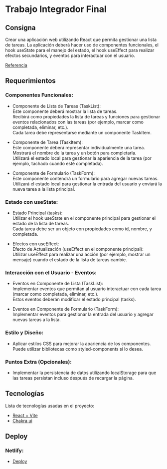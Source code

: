 # Trabajo Integrador Final
## Consigna

Crear una aplicación web utilizando React que permita gestionar una lista de tareas. La
aplicación deberá hacer uso de componentes funcionales, el hook useState para el manejo del
estado, el hook useEffect para realizar efectos secundarios, y eventos para interactuar con el
usuario.

[Referencia](https://dribbble.com/shots/3271230-ToDo-List)

## Requerimientos

### Componentes Funcionales:

* Componente de Lista de Tareas (TaskList):<br>
Este componente deberá mostrar la lista de tareas.<br>
Recibirá como propiedades la lista de tareas y funciones para gestionar eventos
relacionados con las tareas (por ejemplo, marcar como completada, eliminar, etc.).<br>
Cada tarea debe representarse mediante un componente TaskItem.

* Componente de Tarea (TaskItem):<br>
Este componente deberá representar individualmente una tarea.<br>
Mostrará el nombre de la tarea y un botón para completarla.<br>
Utilizará el estado local para gestionar la apariencia de la tarea (por ejemplo, tachado
cuando esté completada).

* Componente de Formulario (TaskForm):<br>
Este componente contendrá un formulario para agregar nuevas tareas.<br>
Utilizará el estado local para gestionar la entrada del usuario y enviará la nueva tarea a
la lista principal.


### Estado con useState:

* Estado Principal (tasks):<br>
Utilizar el hook useState en el componente principal para gestionar el estado de la lista
de tareas.<br>
Cada tarea debe ser un objeto con propiedades como id, nombre, y completada.

* Efectos con useEffect:<br>
Efecto de Actualización (useEffect en el componente principal):<br>
Utilizar useEffect para realizar una acción (por ejemplo, mostrar un mensaje) cuando el
estado de la lista de tareas cambie.


### Interacción con el Usuario - Eventos:
* Eventos en Componente de Lista (TaskList):<br>
Implementar eventos que permitan al usuario interactuar con cada tarea (marcar
como completada, eliminar, etc.).<br>
Estos eventos deberán modificar el estado principal (tasks).

*  Eventos en Componente de Formulario (TaskForm):<br>
Implementar eventos para gestionar la entrada del usuario y agregar nuevas tareas a
la lista.


### Estilo y Diseño:
* Aplicar estilos CSS para mejorar la apariencia de los componentes. Puede utilizar
bibliotecas como styled-components si lo desea.

### Puntos Extra (Opcionales):
* Implementar la persistencia de datos utilizando localStorage para que las tareas
persistan incluso después de recargar la página.

## Tecnologías
Lista de tecnologías usadas en el proyecto:
* [React + Vite](https://vitejs.dev/guide/)
* [Chakra ui](https://chakra-ui.com/)

## Deploy 
### Netlify:
* [Deploy](https://galindezcasas-entregafinal.netlify.app/)
